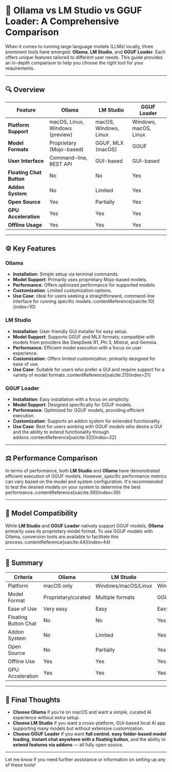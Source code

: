 # 🧠 Ollama vs LM Studio vs GGUF Loader: A Comprehensive Comparison

When it comes to running large language models (LLMs) locally, three prominent tools have emerged: **Ollama**, **LM Studio**, and **GGUF Loader**. Each offers unique features tailored to different user needs. This guide provides an in-depth comparison to help you choose the right tool for your requirements.

---

## 🔍 Overview

| Feature                | Ollama                                | LM Studio                            | GGUF Loader                          |
|------------------------|---------------------------------------|--------------------------------------|--------------------------------------|
| **Platform Support**   | macOS, Linux, Windows (preview)       | macOS, Windows, Linux                | Windows, macOS, Linux                |
| **Model Formats**      | Proprietary (Mojo-based)              | GGUF, MLX (macOS)                    | GGUF                                 |
| **User Interface**     | Command-line, REST API                | GUI-based                            | GUI-based                            |
| **Floating Chat Button** | No                                    | No                                   | Yes                                  |
| **Addon System**       | No                                    | Limited                              | Yes                                  |
| **Open Source**        | Yes                                   | Partially                            | Yes                                  |
| **GPU Acceleration**   | Yes                                   | Yes                                  | Yes                                  |
| **Offline Usage**      | Yes                                   | Yes                                  | Yes                                  |

---

## ⚙️ Key Features

### **Ollama**

- **Installation**: Simple setup via terminal commands.
- **Model Support**: Primarily uses proprietary Mojo-based models.
- **Performance**: Offers optimized performance for supported models.
- **Customization**: Limited customization options.
- **Use Case**: Ideal for users seeking a straightforward, command-line interface for running specific models.:contentReference[oaicite:10]{index=10}

### **LM Studio**

- **Installation**: User-friendly GUI installer for easy setup.
- **Model Support**: Supports GGUF and MLX formats; compatible with models from providers like DeepSeek R1, Phi 3, Mistral, and Gemma.
- **Performance**: Efficient model execution with a focus on user experience.
- **Customization**: Offers limited customization; primarily designed for ease of use.
- **Use Case**: Suitable for users who prefer a GUI and require support for a variety of model formats.:contentReference[oaicite:21]{index=21}

### **GGUF Loader**

- **Installation**: Easy installation with a focus on simplicity.
- **Model Support**: Designed specifically for GGUF models.
- **Performance**: Optimized for GGUF models, providing efficient execution.
- **Customization**: Supports an addon system for extended functionality.
- **Use Case**: Best for users working with GGUF models who desire a GUI and the ability to extend functionality through addons.:contentReference[oaicite:32]{index=32}

---

## ⚖️ Performance Comparison

In terms of performance, both **LM Studio** and **Ollama** have demonstrated efficient execution of GGUF models. However, specific performance metrics can vary based on the model and system configuration. It's recommended to test the desired models on your system to determine the best performance.:contentReference[oaicite:39]{index=39}

---

## 🔄 Model Compatibility

While **LM Studio** and **GGUF Loader** natively support GGUF models, **Ollama** primarily uses its proprietary model format. To use GGUF models with Ollama, conversion tools are available to facilitate this process.:contentReference[oaicite:44]{index=44}

---

## 🧩 Summary

| Criteria               | Ollama               | LM Studio            | GGUF Loader          |
|------------------------|----------------------|----------------------|----------------------|
| Platform               | macOS only           | Windows/macOS/Linux  | Windows/macOS/Linux  |
| Model Format           | Proprietary/curated  | Multiple formats     | GGUF format          |
| Ease of Use            | Very easy            | Easy                 | Easy                 |
| Floating Button Chat   | No                   | No                   | Yes                  |
| Addon System           | No                   | Limited              | Yes                  |
| Open Source            | No                   | Partially            | Yes                  |
| Offline Use            | Yes                  | Yes                  | Yes                  |
| GPU Acceleration       | Yes                  | Yes                  | Yes                  |

---

## 🏁 Final Thoughts

- **Choose Ollama** if you’re on macOS and want a simple, curated AI experience without extra setup.
- **Choose LM Studio** if you want a cross-platform, GUI-based local AI app supporting many models but without extensive customization.
- **Choose GGUF Loader** if you want **full control**, **easy folder-based model loading**, **instant chat anywhere with a floating button**, and the ability to **extend features via addons** — all fully open source.

---


Let me know if you need further assistance or information on setting up any of these tools!
